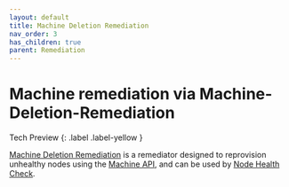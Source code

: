 ```yaml
---
layout: default
title: Machine Deletion Remediation
nav_order: 3
has_children: true
parent: Remediation
---
```


# Machine remediation via Machine-Deletion-Remediation
Tech Preview
{: .label .label-yellow }


[Machine Deletion Remediation](https://github.com/medik8s/machine-deletion-remediation#readme) is a remediator designed to reprovision unhealthy nodes using the [Machine API](https://github.com/openshift/machine-api-operator#readme), and can be used by [Node Health Check](https://github.com/medik8s/node-healthcheck-operator#readme).
